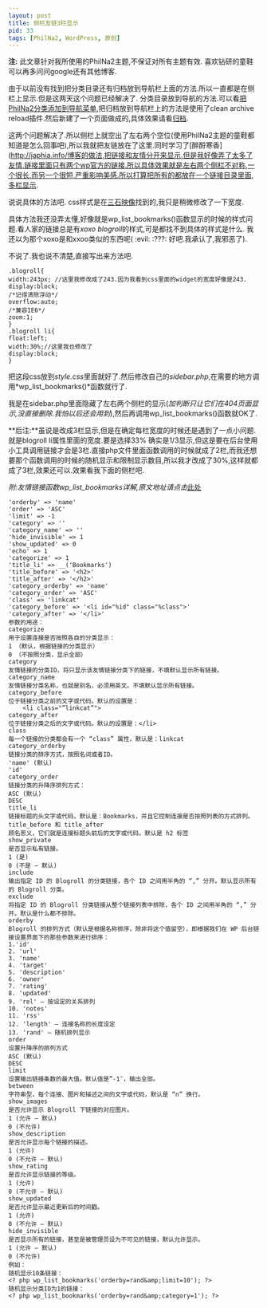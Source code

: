 ```yaml
---
layout: post
title: 侧栏友链3栏显示
pid: 33
tags: [PhilNa2, WordPress, 原创]
---
```

**注:** 此文章针对我所使用的PhilNa2主题,不保证对所有主题有效. 喜欢钻研的童鞋可以再多问问google还有其他博客.

由于以前没有找到把分类目录还有归档放到导航栏上面的方法.所以一直都是在侧栏上显示.但是这两天这个问题已经解决了.
分类目录放到导航的方法.可以看[把PhilNa2分类添加到导航菜单](/2011/04/30-philna2-add-category-to-navigation-menu.html),把归档放到导航栏上的方法是使用了clean archive reload插件.然后新建了一个页面做成的,具体效果请看[归档](http://isayme.com/archive).

这两个问题解决了.所以侧栏上就空出了左右两个空位(使用PhilNa2主题的童鞋都知道是怎么回事吧),所以我就把友链放在了这里.同时学习了[醉酹寒香](http://japhia.info/博客的做法,把链接和友情分开来显示.但是我好像弄了太多了友情,链接里面只有两个wp官方的链接.所以具体效果就是左右两个侧栏不对称,一个很长,而另一个很短,严重影响美感.所以打算把所有的都放在一个链接目录里面,多栏显示.

说说具体的方法吧. css样式是在[三石映像](http://www.3anshi.com/links-a-variety-of-display.html)找到的,我只是稍微修改了一下宽度.

具体方法我还没弄太懂,好像就是wp\_list\_bookmarks()函数显示的时候的样式问题.看人家的链接总是有*xoxo blogroll*的样式,可是都找不到具体的样式是什么. 我还以为那个xoxo是和xxoo类似的东西呢( :evil:  :???:  好吧.我承认了,我邪恶了).

不说了.我也说不清楚,直接写出来方法吧.

    .blogroll{
    width:243px; //这里我修改成了243.因为我看到css里面的widget的宽度好像是243.
    display:block;
    /*记得清除浮动*/
    overflow:auto;
    /*兼容IE6*/
    zoom:1;
    }
    .blogroll li{
    float:left;
    width:30%;//这里我也修改了
    display:block;
    }

把这段css放到*style.css*里面就好了.然后修改自己的*sidebar.php*,在需要的地方调用*wp\_list\_bookmarks()*函数就行了.

我是在sidebar.php里面隐藏了左右两个侧栏的显示(*加判断只让它们在404页面显示,没直接删除.我怕以后还会用到*),然后再调用wp\_list\_bookmarks()函数就OK了.

**后注:**虽说是改成3栏显示,但是在确定每栏宽度的时候还是遇到了一点小问题.就是blogroll  li属性里面的宽度.要是选择33% 确实是1/3显示,但这是要在后台使用小工具调用链接才会是3栏.直接php文件里面函数调用的时候就成了2栏,而我还想要那个函数调用的时候的随机显示和限制显示数目,所以我才改成了30%,这样就都成了3栏,效果还可以.效果看我下面的侧栏吧.

*附:友情链接函数wp\_list\_bookmarks详解,原文地址请点击*[此处](http://www.wpbus.com/?p=173)

    'orderby' => 'name'
    'order' => 'ASC'
    'limit' => -1
    'category' => ''
    'category_name' => ''
    'hide_invisible' => 1
    'show_updated' => 0
    'echo' => 1
    'categorize' => 1
    'title_li' => __('Bookmarks')
    'title_before' => '<h2>'
    'title_after' => '</h2>'
    'category_orderby' => 'name'
    'category_order' => 'ASC'
    'class' => 'linkcat'
    'category_before' => '<li id="%id" class="%class">'
    'category_after' => '</li>'
    参数的用途：
    categorize
    用于设置连接是否按照各自的分类显示：
    1 （默认，根据链接的分类显示）
    0 （不按照分类，显示全部）
    category
    友情链接的分类ID，将只显示该友情链接分类下的链接，不填默认显示所有链接。
    category_name
    友情链接分类名称，也就是别名，必须用英文。不填默认显示所有链接。
    category_before
    位于链接分类之前的文字或代码。默认的设置是：
    	<li class="”linkcat”">
    category_after
    位于链接分类之后的文字或代码。默认的设置是：</li>
    class
    每一个链接的分类都会有一个 “class” 属性，默认是：linkcat
    category_orderby
    链接分类的排序方式，按照名词或者ID。
    'name' (默认)
    'id'
    category_order
    链接分类的升降序排列方式：
    ASC (默认)
    DESC
    title_li
    链接标题的头文字或代码，默认是：Bookmarks，并且它控制连接是否按照列表的方式排列。
    title_before 和 title_after
    顾名思义，它们就是连接标题头前后的文字或代码，默认是 h2 标签
    show_private
    是否显示私有链接。
    1 (是)
    0 (不是 – 默认)
    include
    输出指定 ID 的 Blogroll 的分类链接，各个 ID 之间用半角的 “,” 分开。默认显示所有的 Blogroll 分类。
    exclude
    将指定 ID 的 Blogroll 分类链接从整个链接列表中排除，各个 ID 之间用半角的 “,” 分开。默认是什么都不排除。
    orderby
    Blogroll 的排列方式（默认是根据名称排序，除非将这个值留空），即根据我们在 WP 后台链接设置界面下的那些参数来进行排序：
    1.'id'
    2. 'url'
    3. 'name'
    4. 'target'
    5. 'description'
    6. 'owner'
    7. 'rating'
    8. 'updated'
    9. 'rel' – 按设定的关系排列
    10. 'notes'
    11. 'rss'
    12. 'length' – 连接名称的长度设定
    13. 'rand' – 随机排列显示
    order
    设置升降序的排列方式
    ASC (默认)
    DESC
    limit
    设置输出链接条数的最大值。默认值是”-1″，输出全部。
    between
    字符串型，每个连接、图片和描述之间的文字或代码，默认是 “n” 换行。
    show_images
    是否允许显示 Blogroll 下链接的对应图片。
    1 (允许 – 默认)
    0 (不允许)
    show_description
    是否允许显示每个链接的描述。
    1 (允许)
    0 (不允许 – 默认)
    show_rating
    是否允许显示链接的等级。
    1 (允许)
    0 (不允许 – 默认)
    show_updated
    是否允许显示最近更新后的时间戳。
    1 (允许)
    0 (不允许 – 默认)
    hide_invisible
    是否显示所有的链接，甚至是被管理员设为不可见的链接，默认允许显示。
    1 (允许 – 默认)
    0 (不允许)
    例如：
    随机显示10条链接：
    <? php wp_list_bookmarks('orderby=rand&amp;limit=10'); ?>
    随机显示分类ID为1的链接：
    <? php wp_list_bookmarks('orderby=rand&amp;category=1'); ?>
